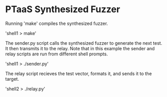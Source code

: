# PTaaS Synthesized Fuzzer

Running 'make' compiles the synthesized fuzzer.

'shell1 > make'

The sender.py script calls the synthesized fuzzer to generate the next
test.  It then transmits it to the relay.  Note that in this example
the sender and relay scripts are run from different shell prompts.

'shell1 > ./sender.py'

The relay script recieves the test vector, formats it, and sends it to
the target.

'shell2 > ./relay.py'
